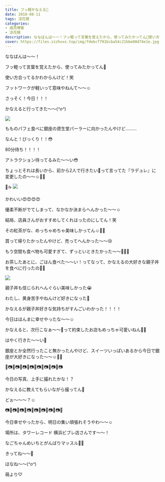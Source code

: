 ```yaml
---
title: フッ軽かなえる🌷
date: 2018-08-11
tags: 涼花萌
categories: 
- 成员博客
- 涼花萌
description: ななばんは〜〜！フッ軽って言葉を覚えたから、使ってみたかってん🙈使い方合ってるかわからんけど！笑フットワークが軽いって意味やねんて〜〜☺️さっそく...
cover: https://files.zzzhxxx.top/img/fdebcf791bcba54c21bbe80d74e1e.jpg 
---
```






ななばんは〜〜！




フッ軽って言葉を覚えたから、使ってみたかってん🙈


使い方合ってるかわからんけど！笑



フットワークが軽いって意味やねんて〜〜☺️









さっそく！今日！！！


かなえると行ってきた〜〜(*^o^*)





![](https://files.zzzhxxx.top/img/fdebcf791bcba54c21bbe80d74e1e.jpg)








もものパフェ食べに銀座の資生堂パーラーに向かったんやけど………





なんと！びっくり！！😳





80分待ち！！！！





アトラクション待ってるみた〜〜い😳






ちょっとそれは長いから、前から2人で行きたい💓って言ってた『ラデュレ』に変更したの〜〜☺️💓💓






🍰☕️
![](https://files.zzzhxxx.top/img/fdebcf791bcba54c21bbe80d74e1e-01.jpg)






かわいい😍😍😍😍




優柔不断がでてしまって、なかなか決まらへんかった〜〜☺️





結局、店員さんがおすすめしてくれはったのにしてん！笑



その紅茶がな、めっちゃめちゃ美味しかってん☺️💓💓




買って帰りたかったんやけど、売ってへんかった〜〜😢






もう空間も食べ物も可愛すぎて、ずっといときたかった〜〜💓💓💓











お茶したあとに、ごはん食べた〜〜い！ってなって、かなえるの大好きな親子丼を食べに行ったの🐓🐥





![](https://files.zzzhxxx.top/img/fdebcf791bcba54c21bbe80d74e1e-02.jpg)





親子丼も信じられへんぐらい美味しかった😭



わたし、黄身苦手やねんけど好きになった💓




かなえるが親子丼好きな気持ちがすんごいわかった！！！！










今日はほんまに幸せやったな〜〜☺️




かなえると、次行こなぁ〜〜💓って約束したお店もめっちゃ可愛いねん💓💓



はやく行きた〜〜い🤗








銀座とか全然行ったこと無かったんやけど、スイーツいっぱいあるから今日で銀座が大好きになった〜〜☺️💓💓









📸📷📸📷📸📷📸📷📸📷📸📷📸📷📸📷



今日の写真、上手に撮れたかな！？


かなえるに教えてもらいながら撮ってん📸


どぉ〜〜〜？☺️



📷📸📷📸📷📸📷📸📷📸📷📸📷📸📷📸










今日幸せやったから、明日の集い頑張れそうやわ〜〜☺️



場所は、タワーレコード 横浜ビブレ店さんです〜〜！


なごちゃんめいちとがんばりマッスル💪🏻




きってね〜〜💓







ほなね〜〜(*^o^*)



萌より♡


